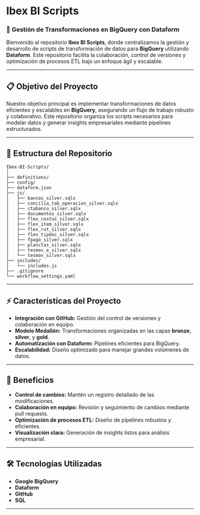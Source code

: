 # **Ibex BI Scripts**

### 🚀 **Gestión de Transformaciones en BigQuery con Dataform**

Bienvenido al repositorio **Ibex BI Scripts**, donde centralizamos la gestión y desarrollo de scripts de transformación de datos para **BigQuery** utilizando **Dataform**. Este repositorio facilita la colaboración, control de versiones y optimización de procesos ETL bajo un enfoque ágil y escalable.

---

## **📋 Objetivo del Proyecto**

Nuestro objetivo principal es implementar transformaciones de datos eficientes y escalables en **BigQuery**, asegurando un flujo de trabajo robusto y colaborativo. Este repositorio organiza los scripts necesarios para modelar datos y generar insights empresariales mediante pipelines estructurados.

---

## **📂 Estructura del Repositorio**
```
Ibex-BI-Scripts/
│
├── definitions/
├── config/
├── dataform.json
├── js/
│   ├── bancos_silver.sqlx
│   ├── concilia_tab_operacion_silver.sqlx
│   ├── ctabanco_silver.sqlx
│   ├── documentos_silver.sqlx
│   ├── flex_costos_silver.sqlx
│   ├── flex_item_silver.sqlx
│   ├── flex_rut_silver.sqlx
│   ├── flex_tipdoc_silver.sqlx
│   ├── fpago_silver.sqlx
│   ├── planctas_silver.sqlx
│   ├── tesmov_e_silver.sqlx
│   └── tesmov_silver.sqlx
├── includes/
│   └── includes.js
├── .gitignore
└── workflow_settings.yaml
```

---

## **⚡ Características del Proyecto**

- **Integración con GitHub:** Gestión del control de versiones y colaboración en equipo.
- **Modelo Medallón:** Transformaciones organizadas en las capas **bronze**, **silver**, y **gold**.
- **Automatización con Dataform:** Pipelines eficientes para BigQuery.
- **Escalabilidad:** Diseño optimizado para manejar grandes volúmenes de datos.

---

## **🌟 Beneficios**

- **Control de cambios:** Mantén un registro detallado de las modificaciones.
- **Colaboración en equipo:** Revisión y seguimiento de cambios mediante pull requests.
- **Optimización de procesos ETL:** Diseño de pipelines robustos y eficientes.
- **Visualización clara:** Generación de insights listos para análisis empresarial.

---

## **🛠️ Tecnologías Utilizadas**

- **Google BigQuery**
- **Dataform**
- **GitHub**
- **SQL**

---
